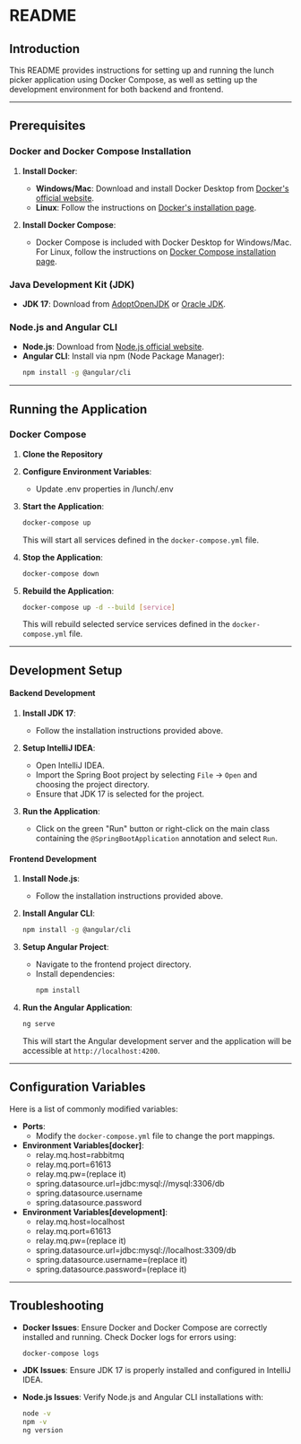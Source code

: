 # README

## Introduction

This README provides instructions for setting up and running the lunch picker application using Docker Compose,
as well as setting up the development environment for both backend and frontend.

---

## Prerequisites

### Docker and Docker Compose Installation

1. **Install Docker**:
    - **Windows/Mac**: Download and install Docker Desktop from [Docker's official website](https://www.docker.com/products/docker-desktop).
    - **Linux**: Follow the instructions on [Docker's installation page](https://docs.docker.com/engine/install/).

2. **Install Docker Compose**:
    - Docker Compose is included with Docker Desktop for Windows/Mac. For Linux, follow the instructions on [Docker Compose installation page](https://docs.docker.com/compose/install/).

### Java Development Kit (JDK)

- **JDK 17**: Download from [AdoptOpenJDK](https://adoptium.net/) or [Oracle JDK](https://www.oracle.com/java/technologies/javase-jdk17-downloads.html).

### Node.js and Angular CLI

- **Node.js**: Download from [Node.js official website](https://nodejs.org/).
- **Angular CLI**: Install via npm (Node Package Manager):
  ```bash
  npm install -g @angular/cli
  ```

---

## Running the Application

### Docker Compose

1. **Clone the Repository**
2. **Configure Environment Variables**:
    - Update .env properties in /lunch/.env

3. **Start the Application**:
   ```bash
   docker-compose up
   ```
   This will start all services defined in the `docker-compose.yml` file.

4. **Stop the Application**:
   ```bash
   docker-compose down
   ```
5. **Rebuild the Application**:
   ```bash
   docker-compose up -d --build [service]
   ```
   This will rebuild selected service services defined in the `docker-compose.yml` file.
---
## Development Setup

#### Backend Development

1. **Install JDK 17**:
    - Follow the installation instructions provided above.

2. **Setup IntelliJ IDEA**:
    - Open IntelliJ IDEA.
    - Import the Spring Boot project by selecting `File` -> `Open` and choosing the project directory.
    - Ensure that JDK 17 is selected for the project.

3. **Run the Application**:
    - Click on the green "Run" button or right-click on the main class containing the `@SpringBootApplication` annotation and select `Run`.

#### Frontend Development

1. **Install Node.js**:
    - Follow the installation instructions provided above.

2. **Install Angular CLI**:
   ```bash
   npm install -g @angular/cli
   ```

3. **Setup Angular Project**:
    - Navigate to the frontend project directory.
    - Install dependencies:
      ```bash
      npm install
      ```

4. **Run the Angular Application**:
   ```bash
   ng serve
   ```
   This will start the Angular development server and the application will be accessible at `http://localhost:4200`.

---

## Configuration Variables

Here is a list of commonly modified variables:

- **Ports**:
    - Modify the `docker-compose.yml` file to change the port mappings.
- **Environment Variables[docker]**:
    - relay.mq.host=rabbitmq
    - relay.mq.port=61613
    - relay.mq.pw=(replace it)
    - spring.datasource.url=jdbc:mysql://mysql:3306/db
    -  spring.datasource.username
    - spring.datasource.password
- **Environment Variables[development]**:
    - relay.mq.host=localhost
    - relay.mq.port=61613
    - relay.mq.pw=(replace it)
    - spring.datasource.url=jdbc:mysql://localhost:3309/db
    -  spring.datasource.username=(replace it)
    - spring.datasource.password=(replace it)
---

## Troubleshooting

- **Docker Issues**: Ensure Docker and Docker Compose are correctly installed and running. Check Docker logs for errors using:
  ```bash
  docker-compose logs
  ```

- **JDK Issues**: Ensure JDK 17 is properly installed and configured in IntelliJ IDEA.

- **Node.js Issues**: Verify Node.js and Angular CLI installations with:
  ```bash
  node -v
  npm -v
  ng version
  ```
